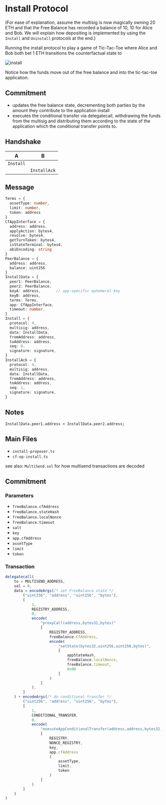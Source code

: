 # Install Protocol

(For ease of explanation, assume the multisig is now magically owning 20 ETH and that the Free Balance has recorded a balance of 10, 10 for Alice and Bob. We will explain how depositing is implemented by using the `Install` and `Uninstall` protocols at the end.)

Running the install protocol to play a game of Tic-Tac-Toe where Alice and Bob both bet 1 ETH transitions the counterfactual state to

![install](../images/install.png)

Notice how the funds move out of the free balance and into the tic-tac-toe application.

## Commitment

- updates the free balance state, decrementing both parties by the amount they contribute to the application install
- executes the conditional transfer via delegatecall, withdrawing the funds from the multisig and distributing them according to the state of the application which the conditional transfer points to.

## Handshake

|A          |B            |
|-          |-            |
|`Install`  |             |
|           |`InstallAck` |

## Message

```typescript
Terms = {
  assetType: number,
  limit: number,
  token: address
}
CfAppInterface = {
  address: address,
  applyAction: bytes4,
  resolve: bytes4,
  getTurnTaken: bytes4,
  isStateTerminal: bytes4,
  abiEncoding: string
}
PeerBalance = {
  address: address,
  balance: uint256
}
InstallData = {
  peer1: PeerBalance,
  peer2: PeerBalance,
  keyA: address,       // app-specific ephemeral key
  keyB: address,
  terms: Terms,
  app: CfAppInterface,
  timeout: number,
}
Install = {
  protocol: 4,
  multisig: address,
  data: InstallData,
  fromAddress: address,
  toAddress: address,
  seq: 0,
  signature: signature,
}
InstallAck = {
  protocol: 4,
  multisig: address,
  data: InstallData,
  fromAddress: address,
  toAddress: address,
  seq: 1,
  signature: signature,
}
```

## Notes

```
InstallData.peer1.address < InstallData.peer2.address;
```

## Main Files

- `install-proposer.ts`
- `cf-op-install.ts`

see also: `MultiSend.sol` for how multisend transactions are decoded

## Commitment

### Parameters

- `freeBalance.cfAddress`
- `freeBalance.stateHash`
- `freeBalance.localNonce`
- `freeBalance.timeout`
- `salt`
- `key`
- `app.cfAddress`
- `assetType`
- `limit`
- `token`

### Transaction

```typescript
delegatecall(
    to = MULTISEND_ADDRESS,
    val = 0,
    data = encodeArgs(/* set FreeBalance state */
        ("uint256", "address", "uint256", "bytes"),
        [
            1,
            REGISTRY_ADDRESS,
            0,
            encode(
                "proxyCall(address,bytes32,bytes)"
                [
                    REGISTRY_ADDRESS,
                    freeBalance.CfAddress,
                    encode(
                        "setState(bytes32,uint256,uint256,bytes)",
                        [
                            appStateHash,
                            freeBalance.localNonce,
                            freeBalance.timeout,
                            0x00
                        ]
                    )
                ]
            ),
        ]
    ) + encodeArgs(/* do conditional transfer */
        ("uint256", "address", "uint256", "bytes"),
        [
            1,
            CONDITIONAL_TRANSFER,
            0,
            encode(
                "executeAppConditionalTransfer(address,address,bytes32,uint256,bytes32,tuple(uint8,uint256,address))",
                [
                    REGISTRY,
                    NONCE_REGISTRY,
                    key,
                    app.cfAddress
                    (
                        assetType,
                        limit,
                        token
                    )
                ]
            )
        ]
    )
)
```